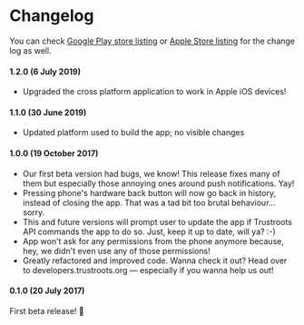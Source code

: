# Changelog

You can check [Google Play store listing](https://play.google.com/store/apps/details?id=org.trustroots.trustrootsApp) or [Apple Store listing](#) for the change log as well.

#### 1.2.0 (6 July 2019)
- Upgraded the cross platform application to work in Apple iOS devices!

#### 1.1.0 (30 June 2019)
- Updated platform used to build the app; no visible changes

#### 1.0.0 (19 October 2017)
- Our first beta version had bugs, we know! This release fixes many of them but especially those annoying ones around push notifications. Yay!
- Pressing phone's hardware back button will now go back in history, instead of closing the app. That was a tad bit too brutal behaviour... sorry.
- This and future versions will prompt user to update the app if Trustroots API commands the app to do so. Just, keep it up to date, will ya? :-)
- App won't ask for any permissions from the phone anymore because, hey, we didn't even use any of those permissions!
- Greatly refactored and improved code. Wanna check it out? Head over to developers.trustroots.org — especially if you wanna help us out!

#### 0.1.0 (20 July 2017)
First beta release! 🎉
